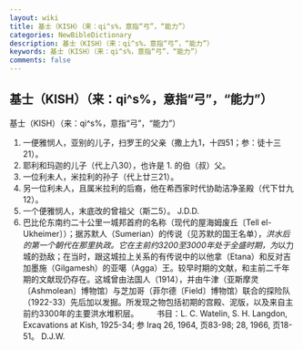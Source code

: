 ```yaml
---
layout: wiki
title: 基士（KISH）（来：qi^s%，意指“弓”，“能力”）
categories: NewBibleDictionary
description: 基士（KISH）（来：qi^s%，意指“弓”，“能力”）
keywords: 基士（KISH）（来：qi^s%，意指“弓”，“能力”）
comments: false
---
```


## 基士（KISH）（来：qi^s%，意指“弓”，“能力”）



基士（KISH）（来：qi^s%，意指“弓”，“能力”）
1. 一便雅悯人，亚别的儿子，扫罗王的父亲（撒上九1，十四51；参：徒十三21）。
2. 耶利和玛迦的儿子（代上八30），也许是 1. 的伯（叔）父。
3. 一位利未人，米拉利的孙子（代上廿三21）。
4. 另一位利未人，且属米拉利的后裔，他在希西家时代协助洁净圣殿（代下廿九12）。
5. 一个便雅悯人，末底改的曾祖父（斯二5）。
J.D.D.
6. 巴比伦东南约二十公里一城邦首府的名称（现代的屋海姆废丘〔Tell el-Ukheimer〕）；据苏默人（Sumerian）的传说（见苏默的国王名单），*洪水后的第一个朝代在那里执政。它在主前约3200至3000年处于全盛时期，为*以力城的劲敌；在当时，跟这城拉上关系的有传说中的以他拿（Etana）和反对吉加墨施（Gilgamesh）的亚噶（Agga）王。较早时期的文献，和主前二千年期的文献现仍存在。这城曾由法国人（1914），并由牛津（亚斯摩灵〔Ashmolean〕博物馆）与芝加哥（菲尔德〔Field〕博物馆）联合的探险队（1922-33）先后加以发掘。所发现之物包括初期的宫殿、泥版，以及来自主前约3300年的主要洪水堆积层。
　　书目：L. C. Watelin, S. H.
Langdon, Excavations at Kish,
1925-34; 参 Iraq 26, 1964, 页83-98; 28, 1966, 页18-51。
D.J.W.



